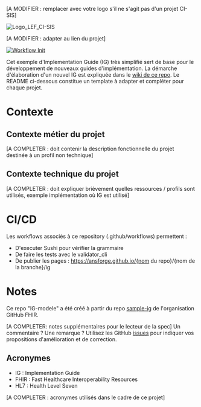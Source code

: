 [A MODIFIER : remplacer avec votre logo s'il ne s'agit pas d'un projet CI-SIS]

![Logo_LEF_CI-SIS](https://user-images.githubusercontent.com/48218773/227532484-eff82649-4e42-49c6-966a-dc3ea78cf59c.png)

[A MODIFIER : adapter au lien du projet]

[![Workflow Init](https://github.com/ansforge/IG-fhir-partage-de-documents-de-sante/actions/workflows/fhir-workflows.yml/badge.svg)](https://github.com/ansforge/IG-fhir-partage-de-documents-de-sante/actions/workflows/fhir-workflows.yml)

Cet exemple d'Implementation Guide (IG) très simplifié sert de base pour le développement de nouveaux guides d'implémentation. La démarche d'élaboration d'un nouvel IG est expliquée dans le [wiki de ce repo](https://github.com/ansforge/IG-modele/wiki).
Le README ci-dessous constitue un template à adapter et compléter pour chaque projet.

# Contexte

## Contexte métier du projet

[A COMPLETER : doit contenir la description fonctionnelle du projet destinée à un profil non technique]

## Contexte technique du projet

[A COMPLETER : doit expliquer brièvement quelles ressources / profils sont utilisés, exemple implémentation où IG est utilisé]

# CI/CD

Les workflows associés à ce repository (.github/workflows) permettent :

* D'executer Sushi pour vérifier la grammaire
* De faire les tests avec le validator_cli
* De publier les pages : https://ansforge.github.io/{nom du repo}/{nom de la branche}/ig

# Notes

Ce repo "IG-modele" a été créé à partir du repo [sample-ig](https://github.com/FHIR/sample-ig) de l'organisation GitHub FHIR.

[A COMPLETER: notes supplémentaires pour le lecteur de la spec]
Un commentaire ? Une remarque ? Utilisez les GitHub [issues](https://docs.github.com/fr/issues) pour indiquer vos propositions d'amélioration et de correction.

## Acronymes

* IG : Implementation Guide
* FHIR : Fast Healthcare Interoperability Resources
* HL7 : Health Level Seven

[A COMPLETER : acronymes utilisés dans le cadre de ce projet]
